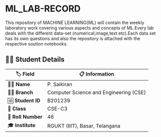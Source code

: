 # ML_LAB-RECORD
This  repository of MACHINE LEARNING(ML) will contain the weekly laboratory work covering various aspects and concepts of ML.Every lab  deals with the different data-set (numerical,image,text etc).Each data set has its own questions and also the repository is attached with the  respective soution notebooks.   

## 👨‍🎓 Student Details

| 🏷️ Field         | 📋 Information                              |
|------------------|---------------------------------------------|
| 🙋‍♂️ **Name**         | P. Saikiran                                 |
| 🧑‍💻 **Branch**       | Computer Science and Engineering (CSE)      |
| 🆔 **Student ID**   | B201239                                     |
| 🏫 **Class**        | CSE-C3                                      |
| 🔢 **Roll Number**  | 46                                          |
| 🎓 **Institute**    | RGUKT (IIIT), Basar, Telangana              |
